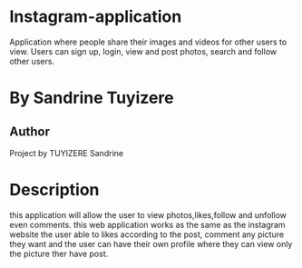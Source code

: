 # Instagram-application

Application  where people share their images and videos for other users to view. Users can sign up, login, view and post photos, search and follow other users.

# By Sandrine Tuyizere

## Author
Project by TUYIZERE Sandrine

# Description

this application will allow the user to view photos,likes,follow and unfollow even comments. this web application works as the same as the instagram website the user able to likes according to the post, comment any picture they want and the user can have their own profile where they can view only the picture ther have post.